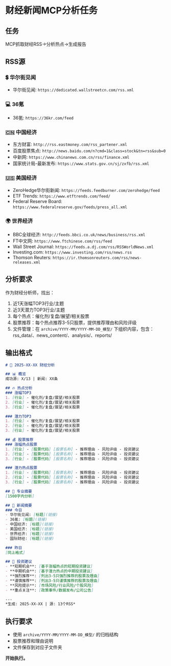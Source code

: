 # 财经新闻MCP分析任务

## 任务
MCP抓取财经RSS→分析热点→生成报告

## RSS源

### 💲 华尔街见闻
- 华尔街见闻: `https://dedicated.wallstreetcn.com/rss.xml`

### 💻 36氪
- 36氪: `https://36kr.com/feed`

### 🇨🇳 中国经济
- 东方财富: `http://rss.eastmoney.com/rss_partener.xml`
- 百度股票焦点: `http://news.baidu.com/n?cmd=1&class=stock&tn=rss&sub=0`
- 中新网: `https://www.chinanews.com.cn/rss/finance.xml`
- 国家统计局-最新发布: `https://www.stats.gov.cn/sj/zxfb/rss.xml`

### 🇺🇸 美国经济
- ZeroHedge华尔街新闻: `https://feeds.feedburner.com/zerohedge/feed`
- ETF Trends: `https://www.etftrends.com/feed/`
- Federal Reserve Board: `https://www.federalreserve.gov/feeds/press_all.xml`

### 🌍 世界经济
- BBC全球经济: `http://feeds.bbci.co.uk/news/business/rss.xml`
- FT中文网: `https://www.ftchinese.com/rss/feed`
- Wall Street Journal: `https://feeds.a.dj.com/rss/RSSWorldNews.xml`
- Investing.com: `https://www.investing.com/rss/news.rss`
- Thomson Reuters: `https://ir.thomsonreuters.com/rss/news-releases.xml`

## 分析要求
作为财经分析师，找出：
1. 近1天涨幅TOP3行业/主题
2. 近3天潜力TOP3行业/主题
3. 每个热点：催化剂/复盘/展望/相关股票
4. 股票推荐：每个热点推荐3-5只股票，提供推荐理由和风险评级
5. 文件管理：在 `archive/YYYY-MM/YYYY-MM-DD_模型/` 下组织内容，包含：rss_data/、news_content/、analysis/、reports/

## 输出格式
```markdown
# 📅 2025-XX-XX 财经分析

## 📊 概览
成功源: X/13 | 新闻: XX条

## 🔥 热点分析
### 涨幅TOP3
1. [行业] - 催化剂/复盘/展望/相关股票
2. [行业] - 催化剂/复盘/展望/相关股票
3. [行业] - 催化剂/复盘/展望/相关股票

### 潜力TOP3
1. [行业] - 催化剂/复盘/展望/相关股票
2. [行业] - 催化剂/复盘/展望/相关股票
3. [行业] - 催化剂/复盘/展望/相关股票

## 💰 股票推荐
### 涨幅热点股票
1. [行业] - [股票代码] [股票名称] - 推荐理由 - 风险评级 - 投资建议
2. [行业] - [股票代码] [股票名称] - 推荐理由 - 风险评级 - 投资建议
3. [行业] - [股票代码] [股票名称] - 推荐理由 - 风险评级 - 投资建议

### 潜力热点股票
1. [行业] - [股票代码] [股票名称] - 推荐理由 - 风险评级 - 投资建议
2. [行业] - [股票代码] [股票名称] - 推荐理由 - 风险评级 - 投资建议
3. [行业] - [股票代码] [股票名称] - 推荐理由 - 风险评级 - 投资建议

## 📝 专业摘要
[1500字内分析]

## 📰 新闻摘要
### 今日
- 华尔街见闻: [标题](链接)
- 36氪: [标题](链接)
- 中国经济: [标题](链接)
- 美国经济: [标题](链接)
- 世界经济: [标题](链接)
- 国际财经: [标题](链接)

### 昨日
[同上格式]

## 🎯 投资建议
- **短期机会**: [基于涨幅热点的短期投资建议]
- **中期机会**: [基于潜力热点的中期投资建议]
- **强烈推荐**: [列出3-5只强烈推荐的股票及理由]
- **谨慎推荐**: [列出3-5只谨慎推荐的股票及理由]
- **风险提示**: [市场风险/行业风险/个股风险]
- **重点关注**: [政策事件/数据发布/公司公告]

---
*生成: 2025-XX-XX | 源: 13个RSS*
```

## 执行要求
- 使用 `archive/YYYY-MM/YYYY-MM-DD_模型/` 的归档结构
- 股票推荐和理由说明
- 文件保存到对应子文件夹

**开始执行。**
